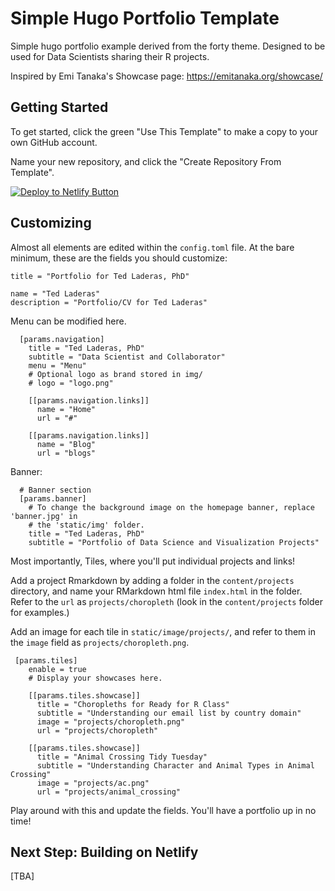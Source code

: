 # Simple Hugo Portfolio Template

Simple hugo portfolio example derived from the forty theme. Designed to be used for Data Scientists sharing their R projects.

Inspired by Emi Tanaka's Showcase page: https://emitanaka.org/showcase/

## Getting Started

To get started, click the green "Use This Template" to make a copy to your own GitHub account. 

Name your new repository, and click the "Create Repository From Template".

[![Deploy to Netlify Button](https://www.netlify.com/img/deploy/button.svg)](https://app.netlify.com/start/deploy?repository=https://github.com/laderast/portfolio-example)

## Customizing

Almost all elements are edited within the `config.toml` file. At the bare minimum, these are the fields you should customize:

```
title = "Portfolio for Ted Laderas, PhD"
```

```
name = "Ted Laderas"
description = "Portfolio/CV for Ted Laderas"
```

Menu can be modified here.

```
  [params.navigation]
    title = "Ted Laderas, PhD"
    subtitle = "Data Scientist and Collaborator"
    menu = "Menu"
    # Optional logo as brand stored in img/
    # logo = "logo.png"

    [[params.navigation.links]]
      name = "Home"
      url = "#"

    [[params.navigation.links]]
      name = "Blog"
      url = "blogs"

```

Banner: 

```
  # Banner section
  [params.banner]
    # To change the background image on the homepage banner, replace 'banner.jpg' in
    # the 'static/img' folder.
    title = "Ted Laderas, PhD"
    subtitle = "Portfolio of Data Science and Visualization Projects"

```

Most importantly, Tiles, where you'll put individual projects and links! 

Add a project Rmarkdown by adding a folder in the `content/projects` directory, and name your 
RMarkdown html file `index.html` in the folder. Refer to the `url` as `projects/choropleth` (look in the `content/projects` folder for examples.)

Add an image for each tile in `static/image/projects/`, and refer to them in the `image` field as `projects/choropleth.png`.

```
 [params.tiles]
    enable = true
    # Display your showcases here.
    
    [[params.tiles.showcase]]
      title = "Choropleths for Ready for R Class"
      subtitle = "Understanding our email list by country domain"
      image = "projects/choropleth.png"
      url = "projects/choropleth"

    [[params.tiles.showcase]]
      title = "Animal Crossing Tidy Tuesday"
      subtitle = "Understanding Character and Animal Types in Animal Crossing"
      image = "projects/ac.png"
      url = "projects/animal_crossing"
```

Play around with this and update the fields. You'll have a portfolio up in no time!

## Next Step: Building on Netlify

[TBA]
